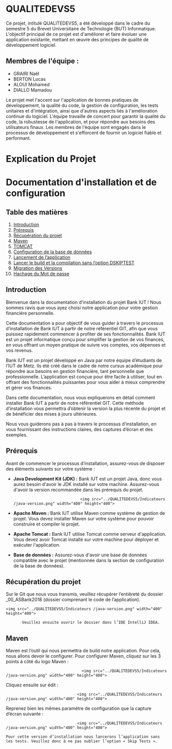 # QUALITEDEVS5

Ce projet, intitulé QUALITEDEVS5, a été développé dans le cadre du semestre 5 du Brevet Universitaire de Technologie (BUT) Informatique. L'objectif principal de ce projet est d'améliorer et faire évoluer une application existante, mettant en œuvre des principes de qualité de développement logiciel.

## Membres de l'équipe :
- GRAIRI Naël
- BERTON Lucas
- ALOUI Mohamed
- DIALLO Mamadou

Le projet met l'accent sur l'application de bonnes pratiques de développement, la qualité du code, la gestion de configuration, les tests unitaires et d'intégration, ainsi que d'autres aspects liés à l'amélioration continue du logiciel. L'équipe travaille de concert pour garantir la qualité du code, la robustesse de l'application, et pour répondre aux besoins des utilisateurs finaux. Les membres de l'équipe sont engagés dans le processus de développement et s'efforcent de fournir un logiciel fiable et performant.
# Explication du Projet

# Documentation d'installation et de configuration

## Table des matières
1. [Introduction](#introduction)
2. [Prérequis](#prérequis)
3. [Récupération du projet](#récupération-du-projet)
4. [Maven](#maven)
5. [TOMCAT](#tomcat)
6. [Configuration de la base de données](#configuration-de-la-base-de-données)
7. [Lancement de l’application](#lancement-de-lapplication)
8. [Lancer le build et la compilation sans l’option DSKIPTEST](#lancer-le-build-et-la-compilation-sans-loption-dskiptest)
9. [Migration des Versions](#migration-des-versions)
10. [Hachage du Mot de passe](#hachage-du-mot-de-passe)

## Introduction
Bienvenue dans la documentation d’installation du projet Bank IUT ! Nous sommes ravis que vous ayez choisi notre application pour votre gestion financière personnelle.

Cette documentation a pour objectif de vous guider à travers le processus d’installation de Bank IUT à partir de notre référentiel GIT, afin que vous puissiez rapidement commencer à profiter de ses fonctionnalités. Bank IUT est un projet informatique conçu pour simplifier la gestion de vos finances, en vous offrant un moyen pratique de suivre vos comptes, vos dépenses et vos revenus.

Bank IUT est un projet développé en Java par notre équipe d’étudiants de l’IUT de Metz. Ils été créé dans le cadre de notre cursus académique pour répondre aux besoins en gestion financière, tant personnelle que professionnelle. L’application est conçue pour être facile à utiliser, tout en offrant des fonctionnalités puissantes pour vous aider à mieux comprendre et gérer vos finances.

Dans cette documentation, nous vous expliquerons en détail comment installer Bank IUT à partir de notre référentiel GIT. Cette méthode d’installation vous permettra d’obtenir la version la plus récente du projet et de bénéficier des mises à jours ultérieures.

Nous vous guiderons pas à pas à travers le processus d’installation, en vous fournissant des instructions claires, des captures d’écran et des exemples.

## Prérequis
Avant de commencer le processus d’installation, assurez-vous de disposer des éléments suivants sur votre système :

- **Java Development Kit (JDK) :** Bank IUT est un projet Java, donc vous aurez besoin d'avoir le JDK installé sur votre machine. Assurez-vous d'avoir la version recommandée dans les prérequis du projet.

                                   <img src="../QUALITEDEVS5/Indicateurs /java-version.png" width="400" height="400">

- **Apache Maven :** Bank IUT utilise Maven comme système de gestion de projet. Vous devez installer Maven sur votre système pour pouvoir construire et compiler le projet.

- **Apache Tomcat :** Bank IUT utilise Tomcat comme serveur d'application. Vous devez avoir Tomcat installé sur votre machine pour déployer et exécuter l'application.

- **Base de données :** Assurez-vous d'avoir une base de données compatible avec le projet (mentionnée dans la section de configuration de la base de données).

## Récupération du projet
Sur le Git que nous vous transmis, veuillez récupérer l’entièreté du dossier _00_ASBank2018 (dossier comprenant le code de l’application).

    <img src="../QUALITEDEVS5/Indicateurs /java-version.png" width="400" height="400">

           Veuillez ensuite ouvrir le dossier dans l’IDE IntelliJ IDEA.

## Maven
Maven est l’outil qui nous permettra de build notre application. Pour cela, nous allons devoir le configurer.
Pour configurer Maven, cliquez sur les 3 points à côté du logo Maven : 

                                     <img src="../QUALITEDEVS5/Indicateurs /java-version.png" width="400" height="400">

Cliquez ensuite sur édit :
 
                                   <img src="../QUALITEDEVS5/Indicateurs /java-version.png" width="400" height="400">


Reprenez bien les mêmes paramètre de configuration que la capture d’écran suivante :

                                   <img src="../QUALITEDEVS5/Indicateurs /java-version.png" width="400" height="400">

    Pour cette version d’installation nous lancerons l’application sans les tests. Veuillez donc à ne pas oublier l’option « Skip Tests ».

